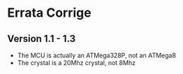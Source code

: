 # Errata Corrige

## Version 1.1 - 1.3

- The MCU is actually an ATMega328P, not an ATMega8
- The crystal is a 20Mhz crystal, not 8Mhz

